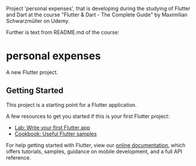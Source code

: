 Project 'personal expenses', that is developing during the studying of Flutter and Dart at the course "Flutter & Dart - The Complete Guide" by Maximilian Schwarzmüller on Udemy.

Further is text from README.md of the course:

# personal expenses

A new Flutter project.

## Getting Started

This project is a starting point for a Flutter application.

A few resources to get you started if this is your first Flutter project:

- [Lab: Write your first Flutter app](https://flutter.dev/docs/get-started/codelab)
- [Cookbook: Useful Flutter samples](https://flutter.dev/docs/cookbook)

For help getting started with Flutter, view our
[online documentation](https://flutter.dev/docs), which offers tutorials,
samples, guidance on mobile development, and a full API reference.
